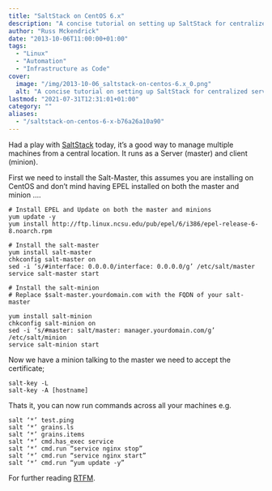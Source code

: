 ```yaml
---
title: "SaltStack on CentOS 6.x"
description: "A concise tutorial on setting up SaltStack for centralized server management on CentOS, including master-minion setup and basic commands."
author: "Russ Mckendrick"
date: "2013-10-06T11:00:00+01:00"
tags:
  - "Linux"
  - "Automation"
  - "Infrastructure as Code"
cover:
  image: "/img/2013-10-06_saltstack-on-centos-6.x_0.png"
  alt: "A concise tutorial on setting up SaltStack for centralized server management on CentOS, including master-minion setup and basic commands."
lastmod: "2021-07-31T12:31:01+01:00"
category: ""
aliases:
  - "/saltstack-on-centos-6-x-b76a26a10a90"
---
```


Had a play with [SaltStack](http://saltstack.com/) today, it’s a good way to manage multiple machines from a central location. It runs as a Server (master) and client (minion).

First we need to install the Salt-Master, this assumes you are installing on CentOS and don’t mind having EPEL installed on both the master and minion ….

```
# Install EPEL and Update on both the master and minions
yum update -y
yum install http://ftp.linux.ncsu.edu/pub/epel/6/i386/epel-release-6-8.noarch.rpm

# Install the salt-master
yum install salt-master
chkconfig salt-master on
sed -i ‘s/#interface: 0.0.0.0/interface: 0.0.0.0/g’ /etc/salt/master
service salt-master start

# Install the salt-minion
# Replace $salt-master.yourdomain.com with the FQDN of your salt-master

yum install salt-minion
chkconfig salt-minion on
sed -i ‘s/#master: salt/master: manager.yourdomain.com/g’ /etc/salt/minion
service salt-minion start
```

Now we have a minion talking to the master we need to accept the certificate;

```
salt-key -L
salt-key -A [hostname]
```

Thats it, you can now run commands across all your machines e.g.

```
salt ‘*’ test.ping
salt ‘*’ grains.ls
salt ‘*’ grains.items
salt ‘*’ cmd.has_exec service
salt ‘*’ cmd.run “service nginx stop”
salt ‘*’ cmd.run “service nginx start”
salt ‘*’ cmd.run “yum update -y”
```

For further reading [RTFM](https://salt.readthedocs.org/en/latest/).
